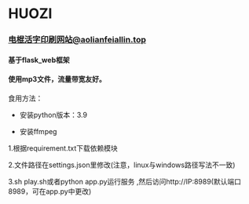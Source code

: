 # HUOZI
### 电棍活字印刷网站@aolianfeiallin.top

#### 基于flask_web框架

#### 使用mp3文件，流量带宽友好。

食用方法：

- 安装python版本：3.9

- 安装ffmpeg

1.根据requirement.txt下载依赖模块


2.文件路径在settings.json里修改(注意，linux与windows路径写法不一致)


3.sh play.sh或者python app.py运行服务 ,然后访问http://IP:8989(默认端口8989，可在app.py中更改)
